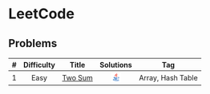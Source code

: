 # LeetCode

## Problems
| # | Difficulty |                      Title                       |                             Solutions                             |        Tag        |
|:-:|:----------:|:------------------------------------------------:|:-----------------------------------------------------------------:|:-----------------:|
| 1 |    Easy    | [Two Sum](https://leetcode.com/problems/two-sum) | [<img height=20 src="icons/java.svg">](solutions/0001-two-sum.md) | Array, Hash Table |
